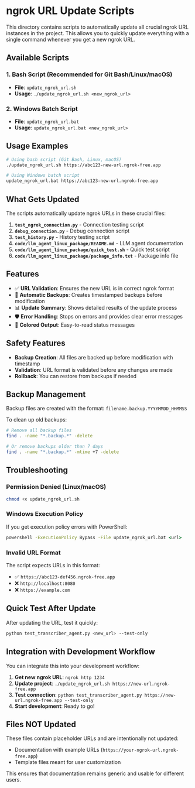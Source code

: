 # ngrok URL Update Scripts

This directory contains scripts to automatically update all crucial ngrok URL instances in the project. This allows you to quickly update everything with a single command whenever you get a new ngrok URL.

## Available Scripts

### 1. Bash Script (Recommended for Git Bash/Linux/macOS)
- **File**: `update_ngrok_url.sh`
- **Usage**: `./update_ngrok_url.sh <new_ngrok_url>`

### 2. Windows Batch Script
- **File**: `update_ngrok_url.bat`
- **Usage**: `update_ngrok_url.bat <new_ngrok_url>`

## Usage Examples

```bash
# Using bash script (Git Bash, Linux, macOS)
./update_ngrok_url.sh https://abc123-new-url.ngrok-free.app

# Using Windows batch script
update_ngrok_url.bat https://abc123-new-url.ngrok-free.app
```

## What Gets Updated

The scripts automatically update ngrok URLs in these crucial files:

1. **`test_ngrok_connection.py`** - Connection testing script
2. **`debug_connection.py`** - Debug connection script
3. **`test_history.py`** - History testing script
4. **`code/llm_agent_linux_package/README.md`** - LLM agent documentation
5. **`code/llm_agent_linux_package/quick_test.sh`** - Quick test script
6. **`code/llm_agent_linux_package/package_info.txt`** - Package info file

## Features

- ✅ **URL Validation**: Ensures the new URL is in correct ngrok format
- 💾 **Automatic Backups**: Creates timestamped backups before modification
- 📊 **Update Summary**: Shows detailed results of the update process
- 🛡️ **Error Handling**: Stops on errors and provides clear error messages
- 🎨 **Colored Output**: Easy-to-read status messages

## Safety Features

- **Backup Creation**: All files are backed up before modification with timestamp
- **Validation**: URL format is validated before any changes are made
- **Rollback**: You can restore from backups if needed

## Backup Management

Backup files are created with the format: `filename.backup.YYYYMMDD_HHMMSS`

To clean up old backups:
```bash
# Remove all backup files
find . -name "*.backup.*" -delete

# Or remove backups older than 7 days
find . -name "*.backup.*" -mtime +7 -delete
```

## Troubleshooting

### Permission Denied (Linux/macOS)
```bash
chmod +x update_ngrok_url.sh
```

### Windows Execution Policy
If you get execution policy errors with PowerShell:
```cmd
powershell -ExecutionPolicy Bypass -File update_ngrok_url.bat <url>
```

### Invalid URL Format
The script expects URLs in this format:
- ✅ `https://abc123-def456.ngrok-free.app`
- ❌ `http://localhost:8080`
- ❌ `https://example.com`

## Quick Test After Update

After updating the URL, test it quickly:
```bash
python test_transcriber_agent.py <new_url> --test-only
```

## Integration with Development Workflow

You can integrate this into your development workflow:

1. **Get new ngrok URL**: `ngrok http 1234`
2. **Update project**: `./update_ngrok_url.sh https://new-url.ngrok-free.app`
3. **Test connection**: `python test_transcriber_agent.py https://new-url.ngrok-free.app --test-only`
4. **Start development**: Ready to go!

## Files NOT Updated

These files contain placeholder URLs and are intentionally not updated:
- Documentation with example URLs (`https://your-ngrok-url.ngrok-free.app`)
- Template files meant for user customization

This ensures that documentation remains generic and usable for different users.
